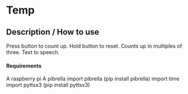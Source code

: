 # Temp

## Description / How to use
Press button to count up. Hold button to reset.
Counts up in multiples of three.
Text to speech.

#### Requirements
A raspberry pi
A pibrella
import pibrella (pip install pibrella)
import time
import pyttsx3 (pip install pyttsx3)
